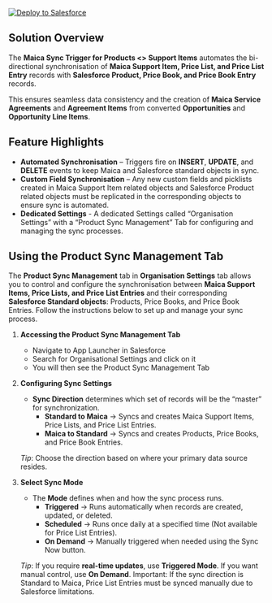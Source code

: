 [![Deploy to Salesforce](https://raw.githubusercontent.com/afawcett/githubsfdeploy/master/deploy.png)](https://githubsfdeploy.herokuapp.com)

## Solution Overview

The **Maica Sync Trigger for Products <> Support Items** automates the bi-directional synchronisation of **Maica Support Item, Price List, and Price List Entry** records with **Salesforce Product, Price Book, and Price Book Entry** records.

This ensures seamless data consistency and the creation of **Maica Service Agreements** and **Agreement Items** from converted **Opportunities** and **Opportunity Line Items**.

## Feature Highlights

- **Automated Synchronisation** – Triggers fire on **INSERT**, **UPDATE**, and **DELETE** events to keep Maica and Salesforce standard objects in sync.
- **Custom Field Synchronisation** – Any new custom fields and picklists created in Maica Support Item related objects and Salesforce Product related objects must be replicated in the corresponding objects to ensure sync is automated.
- **Dedicated Settings** - A dedicated Settings called “Organisation Settings” with a “Product Sync Management” Tab for configuring and managing the sync processes.

## Using the Product Sync Management Tab

The **Product Sync Management** tab in **Organisation Settings** tab allows you to control and configure the synchronisation between **Maica Support Items, Price Lists, and Price List Entries** and their corresponding **Salesforce Standard objects**: Products, Price Books, and Price Book Entries. Follow the instructions below to set up and manage your sync process.

1. **Accessing the Product Sync Management Tab**
   - Navigate to App Launcher in Salesforce
   - Search for Organisational Settings and click on it
   - You will then see the Product Sync Management Tab


2. **Configuring Sync Settings**
   - **Sync Direction** determines which set of records will be the “master” for synchronization.
     - **Standard to Maica** → Syncs and creates Maica Support Items, Price Lists, and Price List Entries.
     - **Maica to Standard** → Syncs and creates Products, Price Books, and Price Book Entries.
     
    *Tip*: Choose the direction based on where your primary data source resides.


3. **Select Sync Mode** 
   - The **Mode** defines when and how the sync process runs.
       - **Triggered** → Runs automatically when records are created, updated, or deleted.
       - **Scheduled** → Runs once daily at a specified time (Not available for Price List Entries).
       - **On Demand** → Manually triggered when needed using the Sync Now button.

    *Tip*: If you require **real-time updates**, use **Triggered Mode**. If you want manual control, use **On Demand**. Important: If the sync direction is Standard to Maica, Price List Entries must be synced manually due to Salesforce limitations.